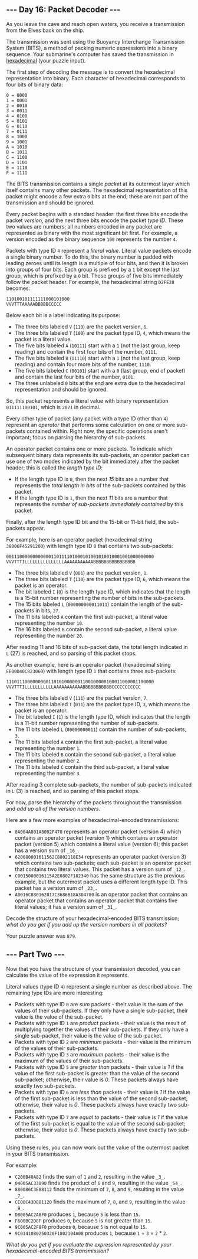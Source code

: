 \--- Day 16: Packet Decoder ---
-------------------------------

As you leave the cave and reach open waters, you receive a transmission from the Elves back on the ship.

The transmission was sent using the Buoyancy Interchange Transmission System (BITS), a method of packing numeric expressions into a binary sequence. Your submarine's computer has saved the transmission in [hexadecimal](https://en.wikipedia.org/wiki/Hexadecimal) (your puzzle input).

The first step of decoding the message is to convert the hexadecimal representation into binary. Each character of hexadecimal corresponds to four bits of binary data:

    0 = 0000
    1 = 0001
    2 = 0010
    3 = 0011
    4 = 0100
    5 = 0101
    6 = 0110
    7 = 0111
    8 = 1000
    9 = 1001
    A = 1010
    B = 1011
    C = 1100
    D = 1101
    E = 1110
    F = 1111
    

The BITS transmission contains a single _packet_ at its outermost layer which itself contains many other packets. The hexadecimal representation of this packet might encode a few extra `0` bits at the end; these are not part of the transmission and should be ignored.

Every packet begins with a standard header: the first three bits encode the packet _version_, and the next three bits encode the packet _type ID_. These two values are numbers; all numbers encoded in any packet are represented as binary with the most significant bit first. For example, a version encoded as the binary sequence `100` represents the number `4`.

Packets with type ID `4` represent a _literal value_. Literal value packets encode a single binary number. To do this, the binary number is padded with leading zeroes until its length is a multiple of four bits, and then it is broken into groups of four bits. Each group is prefixed by a `1` bit except the last group, which is prefixed by a `0` bit. These groups of five bits immediately follow the packet header. For example, the hexadecimal string `D2FE28` becomes:

    110100101111111000101000
    VVVTTTAAAAABBBBBCCCCC
    

Below each bit is a label indicating its purpose:

*   The three bits labeled `V` (`110`) are the packet version, `6`.
*   The three bits labeled `T` (`100`) are the packet type ID, `4`, which means the packet is a literal value.
*   The five bits labeled `A` (`10111`) start with a `1` (not the last group, keep reading) and contain the first four bits of the number, `0111`.
*   The five bits labeled `B` (`11110`) start with a `1` (not the last group, keep reading) and contain four more bits of the number, `1110`.
*   The five bits labeled `C` (`00101`) start with a `0` (last group, end of packet) and contain the last four bits of the number, `0101`.
*   The three unlabeled `0` bits at the end are extra due to the hexadecimal representation and should be ignored.

So, this packet represents a literal value with binary representation `011111100101`, which is `2021` in decimal.

Every other type of packet (any packet with a type ID other than `4`) represent an _operator_ that performs some calculation on one or more sub-packets contained within. Right now, the specific operations aren't important; focus on parsing the hierarchy of sub-packets.

An operator packet contains one or more packets. To indicate which subsequent binary data represents its sub-packets, an operator packet can use one of two modes indicated by the bit immediately after the packet header; this is called the _length type ID_:

*   If the length type ID is `0`, then the next _15_ bits are a number that represents the _total length in bits_ of the sub-packets contained by this packet.
*   If the length type ID is `1`, then the next _11_ bits are a number that represents the _number of sub-packets immediately contained_ by this packet.

Finally, after the length type ID bit and the 15-bit or 11-bit field, the sub-packets appear.

For example, here is an operator packet (hexadecimal string `38006F45291200`) with length type ID `0` that contains two sub-packets:

    00111000000000000110111101000101001010010001001000000000
    VVVTTTILLLLLLLLLLLLLLLAAAAAAAAAAABBBBBBBBBBBBBBBB
    

*   The three bits labeled `V` (`001`) are the packet version, `1`.
*   The three bits labeled `T` (`110`) are the packet type ID, `6`, which means the packet is an operator.
*   The bit labeled `I` (`0`) is the length type ID, which indicates that the length is a 15-bit number representing the number of bits in the sub-packets.
*   The 15 bits labeled `L` (`000000000011011`) contain the length of the sub-packets in bits, `27`.
*   The 11 bits labeled `A` contain the first sub-packet, a literal value representing the number `10`.
*   The 16 bits labeled `B` contain the second sub-packet, a literal value representing the number `20`.

After reading 11 and 16 bits of sub-packet data, the total length indicated in `L` (27) is reached, and so parsing of this packet stops.

As another example, here is an operator packet (hexadecimal string `EE00D40C823060`) with length type ID `1` that contains three sub-packets:

    11101110000000001101010000001100100000100011000001100000
    VVVTTTILLLLLLLLLLLAAAAAAAAAAABBBBBBBBBBBCCCCCCCCCCC
    

*   The three bits labeled `V` (`111`) are the packet version, `7`.
*   The three bits labeled `T` (`011`) are the packet type ID, `3`, which means the packet is an operator.
*   The bit labeled `I` (`1`) is the length type ID, which indicates that the length is a 11-bit number representing the number of sub-packets.
*   The 11 bits labeled `L` (`00000000011`) contain the number of sub-packets, `3`.
*   The 11 bits labeled `A` contain the first sub-packet, a literal value representing the number `1`.
*   The 11 bits labeled `B` contain the second sub-packet, a literal value representing the number `2`.
*   The 11 bits labeled `C` contain the third sub-packet, a literal value representing the number `3`.

After reading 3 complete sub-packets, the number of sub-packets indicated in `L` (3) is reached, and so parsing of this packet stops.

For now, parse the hierarchy of the packets throughout the transmission and _add up all of the version numbers_.

Here are a few more examples of hexadecimal-encoded transmissions:

*   `8A004A801A8002F478` represents an operator packet (version 4) which contains an operator packet (version 1) which contains an operator packet (version 5) which contains a literal value (version 6); this packet has a version sum of `_16_`.
*   `620080001611562C8802118E34` represents an operator packet (version 3) which contains two sub-packets; each sub-packet is an operator packet that contains two literal values. This packet has a version sum of `_12_`.
*   `C0015000016115A2E0802F182340` has the same structure as the previous example, but the outermost packet uses a different length type ID. This packet has a version sum of `_23_`.
*   `A0016C880162017C3686B18A3D4780` is an operator packet that contains an operator packet that contains an operator packet that contains five literal values; it has a version sum of `_31_`.

Decode the structure of your hexadecimal-encoded BITS transmission; _what do you get if you add up the version numbers in all packets?_

Your puzzle answer was `879`.

\--- Part Two ---
-----------------

Now that you have the structure of your transmission decoded, you can calculate the value of the expression it represents.

Literal values (type ID `4`) represent a single number as described above. The remaining type IDs are more interesting:

*   Packets with type ID `0` are _sum_ packets - their value is the sum of the values of their sub-packets. If they only have a single sub-packet, their value is the value of the sub-packet.
*   Packets with type ID `1` are _product_ packets - their value is the result of multiplying together the values of their sub-packets. If they only have a single sub-packet, their value is the value of the sub-packet.
*   Packets with type ID `2` are _minimum_ packets - their value is the minimum of the values of their sub-packets.
*   Packets with type ID `3` are _maximum_ packets - their value is the maximum of the values of their sub-packets.
*   Packets with type ID `5` are _greater than_ packets - their value is _1_ if the value of the first sub-packet is greater than the value of the second sub-packet; otherwise, their value is _0_. These packets always have exactly two sub-packets.
*   Packets with type ID `6` are _less than_ packets - their value is _1_ if the value of the first sub-packet is less than the value of the second sub-packet; otherwise, their value is _0_. These packets always have exactly two sub-packets.
*   Packets with type ID `7` are _equal to_ packets - their value is _1_ if the value of the first sub-packet is equal to the value of the second sub-packet; otherwise, their value is _0_. These packets always have exactly two sub-packets.

Using these rules, you can now work out the value of the outermost packet in your BITS transmission.

For example:

*   `C200B40A82` finds the sum of `1` and `2`, resulting in the value `_3_`.
*   `04005AC33890` finds the product of `6` and `9`, resulting in the value `_54_`.
*   `880086C3E88112` finds the minimum of `7`, `8`, and `9`, resulting in the value `_7_`.
*   `CE00C43D881120` finds the maximum of `7`, `8`, and `9`, resulting in the value `_9_`.
*   `D8005AC2A8F0` produces `1`, because `5` is less than `15`.
*   `F600BC2D8F` produces `0`, because `5` is not greater than `15`.
*   `9C005AC2F8F0` produces `0`, because `5` is not equal to `15`.
*   `9C0141080250320F1802104A08` produces `1`, because `1` + `3` = `2` \* `2`.

_What do you get if you evaluate the expression represented by your hexadecimal-encoded BITS transmission?_